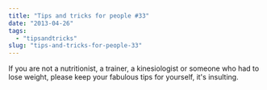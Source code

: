 ```yaml
---
title: "Tips and tricks for people #33"
date: "2013-04-26"
tags: 
  - "tipsandtricks"
slug: "tips-and-tricks-for-people-33"
---
```


If you are not a nutritionist, a trainer, a kinesiologist or someone who had to lose weight, please keep your fabulous tips for yourself, it's insulting.
